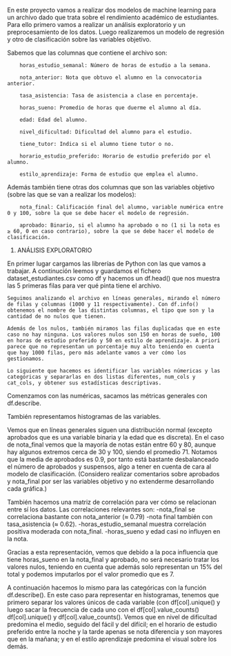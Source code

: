 En este proyecto vamos a realizar dos modelos de machine learning para un archivo dado que trata sobre el rendimiento académico de estudiantes. Para ello primero vamos a realizar un análisis exploratorio y un preprocesamiento de los datos. Luego realizaremos un modelo de regresión y otro de clasificación sobre las variables objetivo.

Sabemos que las columnas que contiene el archivo son:

		horas_estudio_semanal: Número de horas de estudio a la semana.
  
		nota_anterior: Nota que obtuvo el alumno en la convocatoria anterior.
  
		tasa_asistencia: Tasa de asistencia a clase en porcentaje.
  
		horas_sueno: Promedio de horas que duerme el alumno al día.
  
		edad: Edad del alumno.
  
		nivel_dificultad: Dificultad del alumno para el estudio.
  
		tiene_tutor: Indica si el alumno tiene tutor o no.
  
		horario_estudio_preferido: Horario de estudio preferido por el alumno.
  
		estilo_aprendizaje: Forma de estudio que emplea el alumno. 
  
Además también tiene otras dos columnas que son las variables objetivo (sobre las que se van a realizar los modelos):

		nota_final: Calificación final del alumno, variable numérica entre 0 y 100, sobre la que se debe hacer el modelo de regresión.
  
		aprobado: Binario, si el alumno ha aprobado o no (1 si la nota es ≥ 60, 0 en caso contrario), sobre la que se debe hacer el modelo de clasificación.
	

1. ANÁLISIS EXPLORATORIO

  En primer lugar cargamos las librerías de Python con las que vamos a trabajar. A continución leemos y guardamos el fichero dataset_estudiantes.csv como df y hacemos un df.head() que nos muestra las 5 primeras filas para ver qué pinta tiene el archivo.
  
	Seguimos analizando el archivo en líneas generales, mirando el número de filas y columnas (1000 y 11 respectivamente). Con df.info() obtenemos el nombre de las distintas columnas, el tipo que son y la cantidad de no nulos que tienen.
 
	Además de los nulos, también miramos las filas duplicadas que en este caso no hay ninguna. Los valores nulos son 150 en horas de sueño, 100 en horas de estudio preferido y 50 en estilo de aprendizaje. A priori parece que no representan un porcentaje muy alto teniendo en cuenta que hay 1000 filas, pero más adelante vamos a ver cómo los gestionamos.
 
	Lo siguiente que hacemos es identificar las variables númericas y las categóricas y separarlas en dos listas diferentes, num_cols y cat_cols, y obtener sus estadísticas descriptivas.
Comenzamos con las numéricas, sacamos las métricas generales con df.describe. 

También representamos histogramas de las variables.

Vemos que en líneas generales siguen una distribución normal (excepto aprobados que es una variable binaria y la edad que es discreta). En el caso de nota_final vemos que la mayoría de notas están entre 60 y 80, aunque hay algunos extremos cerca de 30 y 100, siendo el promedio 71. Notamos que la media de aprobados es 0.9, por tanto está bastante desbalanceado el número de aprobados y suspensos, algo a tener en cuenta de cara al modelo de clasificación. 
(Considero realizar comentarios sobre aprobados y nota_final por ser las variables objetivo y no extenderme desarrollando cada gráfica.)

También hacemos una matriz de correlación para ver cómo se relacionan entre sí los datos. Las correlaciones relevantes son:
			-nota_final se correlaciona bastante con nota_anterior (≈ 0.79) 
			-nota final también con tasa_asistencia (≈ 0.62).
   		-horas_estudio_semanal muestra correlación positiva moderada con nota_final.
			-horas_sueno y edad casi no influyen en la nota.

Gracias a esta representación, vemos que debido a la poca influencia que tiene horas_sueno en la nota_final y aprobado, no será necesario tratar los valores nulos, teniendo en cuenta que además solo representan un 15% del total y podemos imputarlos por el valor promedio que es 7.

A continuación hacemos lo mismo para las categóricas con la función df.describe(). En este caso para representar en histogramas, tenemos que primero separar los valores únicos de cada variable (con df[col].unique() y luego sacar la frecuencia de cada uno con el df[col].value_counts()  df[col].unique() y df[col].value_counts(). Vemos que en nivel de dificultad predomina el medio, seguido del fácil y del difícil; en el horario de estudio preferido entre la noche y la tarde apenas se nota diferencia y son mayores que en la mañana; y en el estilo aprendizaje predomina el visual sobre los demás.




